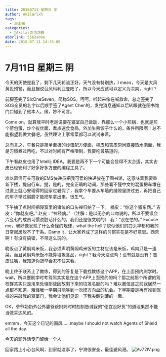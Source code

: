 ```yaml
---
title: 20180711 星期三 阴
author: Akilarlxh
tags:
  - 流水账
categories:
  - 🍬Akilarの泡泡糖
abbrlink: 5562ab9e
date: 2018-07-11 14:35:00
---
```

# 7月11日 星期三 阴

今天的天使是我了，剩下几天轮流正好。天气没有特别热，I mean，今天是大风黄色预警，而且据说台风玛利亚登陆了，所以今天应该可以定义为凉爽，right？

前脚签完了SixOneSeven，简称SOS，呵呵，听起来像在喊救命，总之签完了SOS全员的名字以后顺手签了Agent Chen的，发完消息通知以后转眼就在图书馆门口碰到了他本人。缘，妙不可言。

Come on，就算我平时老是说要在寝室自己做饭，靠那么一个小煎锅，也就是煎个荷包蛋，炒个拔丝面，煮点速食食品，外加生煎饺子什么的。条件所限啊！总不能指望我做大餐吧，虽然理论上家常菜都可以试试来着。

总而言之，午餐只是简单至极的炒蛋配方便面，楠皮和吉皮崇尚直接热水泡面，我是习惯煮过再吃，不过对时间有严格限制，我要吃最筋道的。

下午看赵皮也用了Intellij IDEA，我要是再不下一个可能会显得不太合适，其实吉皮已经安利了好多好多方便的编程工具了。

难以置信可亲可敬的EMS快递员把我可爱的快递放在了图书馆，这意味着我要重新下楼，提自行车，提，是的，完全正确的动词，那些看不懂中文的混蛋把车堆在过道上就心安理得的回家过暑假了，我拿个车要从车墙的缝隙里挤过去，再把自己的车子举过肩膀才能把车拿出来。很生气。

下午抽了点时间把寝室里的诸位的口头禅归纳了一下。
楠皮：“你这个骚东西。”
吉皮：“你就皮吧。”
赵皮：“神经病。”
（注解：是以无奈的口吻说的，所以不要误会六幺七的成员习惯说脏话什么的，我们还是很文明的）
我：“没在怕的。”
Excuse me，我好像发现了什么奇怪的规律，what the hell？貌似他们的口头禅都和我的日常起居脱不了干系。Damn it，让大家养成了这样的习惯实在是不好意思。西奈啊！有没有搞错，不带这么玩的。

晚饭点了黄焖鸡米饭，我必须声明黄焖鸡米饭的主材应该是米饭，鸡肉只是一道菜，而且黄焖鸡米饭不能算垃圾食品，right？我今天没点鸡！没有就是没有！吉皮住嘴，我知道你迟早会忍不住来看。

晚上终于联系上了教练，得到的答复是下载找教练这个APP，在上面预约刷学时。wait，所以要刷学时考驾照其实是在这个APP上面预约的吗？那之前那个所谓的驾校群其实只是用来处理那些因故剩下来的垃圾名额的吗？难以置信这之前我居然一点都不知道，难怪我一学期只能等到一次摸方向盘的机会。下学期要是再有推销驾校的来敲我的寝室门，我会让他们见识一下我尖酸刻薄的一面。

OK，爷爷奶奶外公外婆爸爸妈妈时时刻刻告诫我的“便宜没好货”的道理果然不能当做耳边风的。

emmm，今天这个日记的画风……maybe I should not watch Agents of Shield all the day.

今天的题外话专门留给一个人

回家路上小心台风啊，到家就没事了，宁海很安全，最佳避风港。
![Av72lV.png](https://s2.ax1x.com/2019/04/16/Av72lV.png)